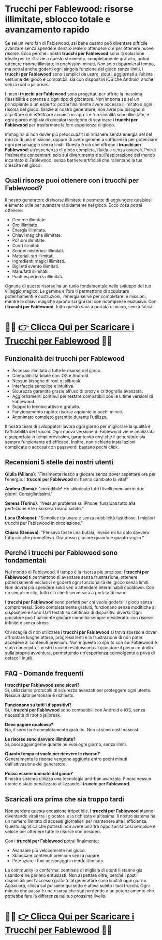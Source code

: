 <h1>Trucchi per Fablewood: risorse illimitate, sblocco totale e avanzamento rapido</h1>

<p>Se sei un vero fan di Fablewood, sai bene quanto può diventare difficile avanzare senza spendere denaro reale o attendere ore per ottenere nuove risorse. Ecco perché i nostri <strong>trucchi per Fablewood</strong> sono la soluzione ideale per te. Grazie a questo strumento, completamente gratuito, potrai ottenere risorse illimitate in pochissimi minuti. Non solo risparmierai tempo, ma potrai anche goderti ogni singola funzione del gioco senza limiti. I <strong>trucchi per Fablewood</strong> sono semplici da usare, sicuri, aggiornati all’ultima versione del gioco e compatibili sia con dispositivi iOS che Android, anche senza root o jailbreak.</p>

<p>I nostri <strong>trucchi per Fablewood</strong> sono progettati per offrire la massima flessibilità e potenza a ogni tipo di giocatore. Non importa se sei un principiante o un esperto: potrai finalmente avere accesso illimitato a ogni risorsa del gioco. Grazie al nostro generatore, non avrai più bisogno di aspettare o di effettuare acquisti in-app. Le funzionalità sono illimitate, e ogni giorno migliaia di giocatori scelgono di scaricare i <strong>trucchi per Fablewood</strong> per trasformare la loro esperienza di gioco.</p>

<p>Immagina di non dover più preoccuparti di rimanere senza energia nel bel mezzo di una missione, oppure di avere gemme a sufficienza per potenziare ogni personaggio senza limiti. Questo è ciò che offrono i <strong>trucchi per Fablewood</strong>: un’esperienza di gioco completa, fluida e senza ostacoli. Potrai finalmente concentrarti solo sul divertimento e sull'esplorazione del mondo incantato di Fablewood, senza barriere artificiali che rallentano la tua crescita nel gioco.</p>

<h2>Quali risorse puoi ottenere con i trucchi per Fablewood?</h2>

<p>Il nostro generatore di risorse illimitate ti permette di aggiungere qualsiasi elemento utile per avanzare rapidamente nel gioco. Ecco cosa potrai ottenere:</p>

<ul>
  <li>Gemme illimitate.</li>
  <li>Oro illimitato.</li>
  <li>Energia illimitata.</li>
  <li>Chiavi magiche illimitate.</li>
  <li>Pozioni illimitate.</li>
  <li>Cuori illimitati.</li>
  <li>Scrigni misteriosi illimitati.</li>
  <li>Materiali rari illimitati.</li>
  <li>Ingredienti magici illimitati.</li>
  <li>Biglietti evento illimitati.</li>
  <li>Manufatti illimitati.</li>
  <li>Punti esperienza illimitati.</li>
</ul>

<p>Ognuna di queste risorse ha un ruolo fondamentale nello sviluppo del tuo villaggio magico. Le gemme e l’oro ti permettono di acquistare potenziamenti e costruzioni, l’energia serve per completare le missioni, mentre le chiavi magiche aprono scrigni rari con ricompense esclusive. Con i <strong>trucchi per Fablewood</strong>, tutto questo sarà a portata di mano, senza fatica.</p>

# 🔴🔴 **[👉 Clicca Qui per Scaricare i Trucchi per Fablewood](https://tinyurl.com/Giocolando)** 🔴🔴

<h2>Funzionalità dei trucchi per Fablewood</h2>

<ul>
  <li>Accesso illimitato a tutte le risorse del gioco.</li>
  <li>Compatibilità totale con iOS e Android.</li>
  <li>Nessun bisogno di root o jailbreak.</li>
  <li>Interfaccia semplice e intuitiva.</li>
  <li>Sicurezza garantita grazie all'uso di proxy e crittografia avanzata.</li>
  <li>Aggiornamenti continui per restare compatibili con le ultime versioni di Fablewood.</li>
  <li>Supporto tecnico attivo e gratuito.</li>
  <li>Funzionamento rapido: risorse aggiunte in pochi minuti.</li>
  <li>Anonimato completo garantito durante l’utilizzo.</li>
</ul>

<p>Il nostro team di sviluppatori lavora ogni giorno per migliorare la qualità e l’affidabilità dei trucchi. Ogni nuova versione di Fablewood viene analizzata e supportata in tempi brevissimi, garantendo così che il generatore sia sempre funzionante ed efficace. Inoltre, non richiede installazioni complicate o accessi con password: bastano pochi click.</p>

<h2>Recensioni 5 stelle dei nostri utenti</h2>

<p><strong>Giulia (Milano)</strong>: "Finalmente riesco a giocare senza dover aspettare ore per l’energia. I <strong>trucchi per Fablewood</strong> mi hanno cambiato la vita!"</p>

<p><strong>Andrea (Roma)</strong>: "Incredibile! Ho sbloccato tutti i livelli premium in due giorni. Consigliatissimi."</p>

<p><strong>Serena (Torino)</strong>: "Nessun problema su iPhone, funziona tutto alla perfezione e le risorse arrivano subito."</p>

<p><strong>Luca (Bologna)</strong>: "Semplice da usare e senza pubblicità fastidiose. I migliori trucchi per Fablewood in circolazione."</p>

<p><strong>Chiara (Genova)</strong>: "Pensavo fosse una bufala, invece mi ha dato davvero tutto ciò che prometteva. Ora posso giocare quando e quanto voglio."</p>

<h2>Perché i trucchi per Fablewood sono fondamentali</h2>

<p>Nel mondo di Fablewood, il tempo è la risorsa più preziosa. I <strong>trucchi per Fablewood</strong> ti permettono di avanzare senza frustrazione, ottenere potenziamenti esclusivi e goderti ogni funzionalità del gioco senza limiti. Non dovrai più spendere soldi veri o attendere interminabili cooldown. Con un semplice clic, tutto ciò che ti serve sarà a portata di mano.</p>

<p>I <strong>trucchi per Fablewood</strong> sono perfetti per chi vuole godersi il gioco senza compromessi. Sono completamente gratuiti, funzionano senza modifiche al dispositivo e sono stati testati su centinaia di dispositivi diversi. Ogni giocatore può finalmente giocare come ha sempre desiderato: con risorse infinite e senza stress.</p>

<p>Chi sceglie di non utilizzare i <strong>trucchi per Fablewood</strong> si trova spesso a dover affrontare lunghe attese, progressi lenti e la frustrazione di non poter accedere ai contenuti premium. Non è questo lo spirito con cui Fablewood è stato concepito. I nostri trucchi restituiscono al giocatore il pieno controllo sulla propria avventura, permettendo un'esperienza coinvolgente e priva di ostacoli inutili.</p>

<h2>FAQ - Domande frequenti</h2>

<p><strong>I trucchi per Fablewood sono sicuri?</strong><br>
Sì, utilizziamo protocolli di sicurezza avanzati per proteggere ogni utente. Nessun dato personale è richiesto.</p>

<p><strong>Funzionano su tutti i dispositivi?</strong><br>
Sì, i <strong>trucchi per Fablewood</strong> sono compatibili con Android e iOS, senza necessità di root o jailbreak.</p>

<p><strong>Devo pagare qualcosa?</strong><br>
No, il servizio è completamente gratuito. Non ci sono costi nascosti.</p>

<p><strong>Le risorse sono davvero illimitate?</strong><br>
Sì, puoi aggiungerne quante ne vuoi ogni giorno, senza limiti.</p>

<p><strong>Quanto tempo ci vuole per ricevere le risorse?</strong><br>
Generalmente le risorse vengono aggiunte entro pochi minuti dall'attivazione del generatore.</p>

<p><strong>Posso essere bannato dal gioco?</strong><br>
Il nostro sistema utilizza una tecnologia anti-ban avanzata. Finora nessun utente è stato penalizzato utilizzando i <strong>trucchi per Fablewood</strong>.</p>

<h2>Scaricali ora prima che sia troppo tardi</h2>

<p>Non perdere questa occasione irripetibile. I <strong>trucchi per Fablewood</strong> stanno diventando virali tra i giocatori e la richiesta è altissima. Il nostro sistema ha un numero limitato di accessi giornalieri per mantenere alta l'efficienza. Questo significa che potresti non avere un’altra opportunità così semplice e veloce per ottenere tutte le risorse che desideri.</p>

<p>Con i <strong>trucchi per Fablewood</strong> potrai finalmente:</p>
<ul>
  <li>Avanzare più velocemente nel gioco.</li>
  <li>Sbloccare contenuti premium senza pagare.</li>
  <li>Potenziare i tuoi personaggi in modo illimitato.</li>
</ul>

<p>La community lo conferma: centinaia di migliaia di utenti li stanno già usando e ne parlano entusiasti. Non aspettare oltre, perché i posti disponibili per l’accesso gratuito al generatore sono limitati ogni giorno. Agisci ora, clicca sul pulsante qui sotto e attiva subito i tuoi trucchi. Ogni minuto che passa è una risorsa che stai perdendo e un potenziamento che potrebbe fare la differenza nel tuo prossimo livello.</p>

# 🔴🔴 **[👉 Clicca Qui per Scaricare i Trucchi per Fablewood](https://tinyurl.com/Giocolando)** 🔴🔴
